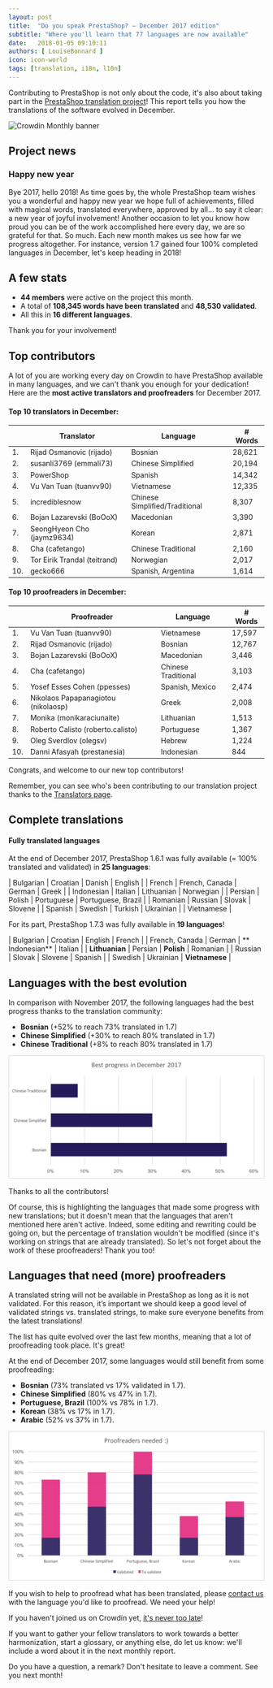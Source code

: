 ```yaml
---
layout: post
title:  "Do you speak PrestaShop? – December 2017 edition"
subtitle: "Where you'll learn that 77 languages are now available"
date:   2018-01-05 09:10:11
authors: [ LouiseBonnard ]
icon: icon-world
tags: [translation, i18n, l10n]
---
```


Contributing to PrestaShop is not only about the code, it's also about taking part in the [PrestaShop translation project](https://crowdin.com/project/prestashop-official)! This report tells you how the translations of the software evolved in December.

![Crowdin Monthly banner](/assets/images/2017/04/DYSpeakPS.jpg)

## Project news


### Happy new year

Bye 2017, hello 2018! As time goes by, the whole PrestaShop team wishes you a wonderful and happy new year we hope full of achievements, filled with magical words, translated everywhere, approved by all… to say it clear: a new year of joyful involvement! Another occasion to let you know how proud you can be of the work accomplished here every day, we are so grateful for that. So much. Each new month makes us see how far we progress altogether. For instance, version 1.7 gained four 100% completed languages in December, let's keep heading in 2018!


## A few stats

* **44 members** were active on the project this month.
* A total of **108,345 words have been translated** and **48,530 validated**.
* All this in **16 different languages**.

Thank you for your involvement!


## Top contributors

A lot of you are working every day on Crowdin to have PrestaShop available in many languages, and we can't thank you enough for your dedication! Here are the **most active translators and proofreaders** for December 2017.

#### Top 10 translators in December:

| |Translator | Language | # Words
|-|---------- | -------- | ----------------
 1. | Rijad Osmanovic (rijado) | Bosnian | 28,621
 2. | susanli3769 (emmali73) | Chinese Simplified | 20,194
 3. | PowerShop | Spanish | 14,342
 4. | Vu Van Tuan (tuanvv90) | Vietnamese | 12,335
 5. | incrediblesnow | Chinese Simplified/Traditional | 8,307
 6. | Bojan Lazarevski (BoOoX) | Macedonian | 3,390
 7. | SeongHyeon Cho (jaymz9634) | Korean | 2,871
 8. | Cha (cafetango) | Chinese Traditional | 2,160
 9. | Tor Eirik Trandal (teitrand) | Norwegian | 2,017
10. | gecko666 | Spanish, Argentina | 1,614


#### Top 10 proofreaders in December:

| | Proofreader | Language | # Words
|-| ---------- | -------- | ----------------
 1. | Vu Van Tuan (tuanvv90) | Vietnamese | 17,597
 2. | Rijad Osmanovic (rijado) | Bosnian | 12,767
 3. | Bojan Lazarevski (BoOoX) | Macedonian | 3,446
 4. | Cha (cafetango) | Chinese Traditional | 3,103
 5. | Yosef Esses Cohen (ppesses) | Spanish, Mexico | 2,474
 6. | Nikolaos Papapanagiotou (nikolaosp) | Greek | 2,008
 7. | Monika (monikaraciunaite) | Lithuanian | 1,513
 8. | Roberto Calisto (roberto.calisto) | Portuguese | 1,367
 9. | Oleg Sverdlov (olegsv) | Hebrew | 1,224
10. | Danni Afasyah (prestanesia) | Indonesian | 844

Congrats, and welcome to our new top contributors!

Remember, you can see who's been contributing to our translation project thanks to the [Translators page](http://translators.prestashop.com/).


## Complete translations

#### Fully translated languages

At the end of December 2017, PrestaShop 1.6.1 was fully available (= 100% translated and validated) in **25 languages**:

| Bulgarian | Croatian | Danish | English |
| French | French, Canada | German | Greek |
| Indonesian | Italian | Lithuanian | Norwegian |
| Persian | Polish | Portuguese | Portuguese, Brazil |
| Romanian | Russian | Slovak | Slovene | 
| Spanish | Swedish | Turkish | Ukrainian |
| Vietnamese |

For its part, PrestaShop 1.7.3 was fully available in **19 languages**!

| Bulgarian | Croatian | English | French |
| French, Canada | German | ** Indonesian** | Italian |
| **Lithuanian** | Persian | **Polish** | Romanian |
| Russian | Slovak | Slovene | Spanish |
| Swedish | Ukrainian | **Vietnamese** |


## Languages with the best evolution

In comparison with November 2017, the following languages had the best progress thanks to the translation community:

* **Bosnian** (+52% to reach 73% translated in 1.7)
* **Chinese Simplified** (+30% to reach 80% translated in 1.7)
* **Chinese Traditional** (+8% to reach 80% translated in 1.7)

![Best translation progress for December 2017](/assets/images/2018/01/Build_Crowdin_progress_December17.png)

Thanks to all the contributors!

Of course, this is highlighting the languages that made some progress with new translations; but it doesn't mean that the languages that aren't mentioned here aren't active. Indeed, some editing and rewriting could be going on, but the percentage of translation wouldn't be modified (since it's working on strings that are already translated). So let's not forget about the work of these proofreaders! Thank you too!

## Languages that need (more) proofreaders

A translated string will not be available in PrestaShop as long as it is not validated. For this reason, it’s important we should keep a good level of validated strings vs. translated strings, to make sure everyone benefits from the latest translations!

The list has quite evolved over the last few months, meaning that a lot of proofreading took place. It's great!

At the end of December 2017, some languages would still benefit from some proofreading:

* **Bosnian** (73% translated vs 17% validated in 1.7).
* **Chinese Simplified** (80% vs 47% in 1.7).
* **Portuguese, Brazil** (100% vs 78% in 1.7).
* **Korean** (38% vs 17% in 1.7).
* **Arabic** (52% vs 37% in 1.7).

![Languages that need proofreading](/assets/images/2018/01/Build_Crowdin_proofreading_December17.png)

If you wish to help to proofread what has been translated, please <a href="mailto:translation@prestashop.com?subject=Proofreading20PrestaShop20Translations">contact us</a> with the language you'd like to proofread. We need your help!

If you haven't joined us on Crowdin yet, [it's never too late](https://crowdin.com/project/prestashop-official)!

If you want to gather your fellow translators to work towards a better harmonization, start a glossary, or anything else, do let us know: we'll include a word about it in the next monthly report.

Do you have a question, a remark? Don't hesitate to leave a comment. See you next month!
